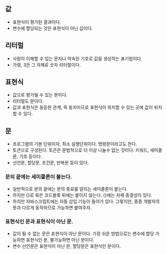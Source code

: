 ## 값

- 표현식이 평가된 결과이다.
- 변수에 할당되는 것은 표현식이 아닌 값이다.

## 리터럴

- 사람이 이해할 수 있는 문자나 약속된 기호로 값을 생성하는 표기법이다.
- 가령, 3은 그 자체로 숫자 리터럴이다.

## 표현식

- 값으로 평가될 수 있는 문이다.
- 리터럴도 문이다.
- 값과 표현식은 동등한 관계, 즉 동치이므로 표현식이 위치할 수 있는 곳에 값이 위치할 수 있다.

## 문

- 프로그램의 기본 단위이자, 최소 실행단위이다. 명령문이라고도 한다.
- 토큰으로 구성된다. 토큰은 문법적으로 더 이상 나눌수 없는 것이다. 키워드, 세미콜론, 기호 등이다.
- 선언문, 할당문, 조건문, 반복문 등이 있다.

### 문의 끝에는 세미콜론이 붙는다.

- 일반적으로 문의 끝에는 문의 종료를 알리는 세미콜론이 붙는다.
- 하지만 {}로 묶은 코드블록 뒤에는 붙이지 않는다. {}에는 자체 종결성이 있다.
- 하지만 자바스크립트에는 자동 삽입 기능이 들어가 있다. 그렇지만, 종종 개발자의 뜻과 다르게 동작하므로 가능하면 붙여주자.

### 표현식인 문과 표현식이 아닌 문.

- 값이 될 수 없는 문은 표현식이 아닌 문이다. 가장 쉬운 방법으로는 변수에 할당 가능하면 표현식인 문, 불가능하면 아닌 문이다.
- 변수 선언문은 표현식이 아닌 문, 할당문은 표현식인 문이다.
